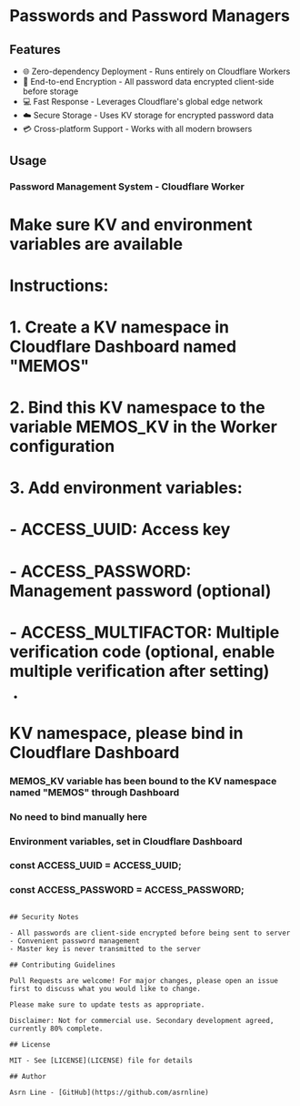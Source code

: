 # Passwords and Password Managers

## Features

- 🌐 Zero-dependency Deployment - Runs entirely on Cloudflare Workers
- 📧 End-to-end Encryption - All password data encrypted client-side before storage
- 💻 Fast Response - Leverages Cloudflare's global edge network
- ☁️ Secure Storage - Uses KV storage for encrypted password data
- 💳 Cross-platform Support - Works with all modern browsers


## Usage

### Password Management System - Cloudflare Worker

#  Make sure KV and environment variables are available

# Instructions:

#  1. Create a KV namespace in Cloudflare Dashboard named "MEMOS"

#  2. Bind this KV namespace to the variable MEMOS_KV in the Worker configuration

#  3. Add environment variables:

#  - ACCESS_UUID: Access key

# - ACCESS_PASSWORD: Management password (optional)

# - ACCESS_MULTIFACTOR: Multiple verification code (optional, enable multiple verification after setting)

*

# KV namespace, please bind in Cloudflare Dashboard

### MEMOS_KV variable has been bound to the KV namespace named "MEMOS" through Dashboard

### No need to bind manually here

### Environment variables, set in Cloudflare Dashboard

### const ACCESS_UUID = ACCESS_UUID;

### const ACCESS_PASSWORD = ACCESS_PASSWORD;
```

## Security Notes

- All passwords are client-side encrypted before being sent to server
- Convenient password management
- Master key is never transmitted to the server

## Contributing Guidelines

Pull Requests are welcome! For major changes, please open an issue first to discuss what you would like to change.

Please make sure to update tests as appropriate.

Disclaimer: Not for commercial use. Secondary development agreed, currently 80% complete.

## License

MIT - See [LICENSE](LICENSE) file for details

## Author

Asrn Line - [GitHub](https://github.com/asrnline)
